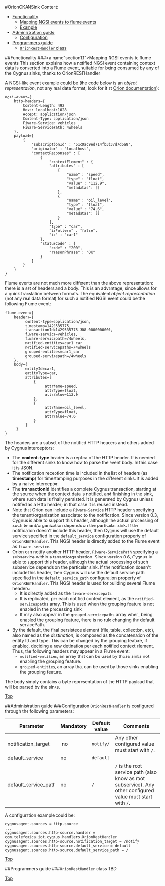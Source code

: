 #<a name="top"></a>OrionCKANSink
Content:

* [Functionality](#section1)
    * [Mapping NGSI events to flume events](#section1.1)
    * [Example](#section1.2)
* [Administration guide](#section2)
    * [Configuration](#section2.1)
* [Programmers guide](#section3)
    * [`OrionRestHandler` class](#section3.1)

##<a name="section1"></a>Functionality
###<a name"section1.1"></a>Mapping NGSI events to flume events
This section explains how a notified NGSI event containing context data is converted into a Flume event, suitable for being consumed by any of the Cygnus sinks, thanks to OrionRESTHandler

A NGSI-like event example could be (the code below is an <i>object representation</i>, not any real data format; look for it at [Orion documentation](https://forge.fiware.org/plugins/mediawiki/wiki/fiware/index.php/Publish/Subscribe_Broker_-_Orion_Context_Broker_-_User_and_Programmers_Guide#ONCHANGE)):

    ngsi-event={
        http-headers={
            Content-Length: 492
            Host: localhost:1028
            Accept: application/json
            Content-Type: application/json
            Fiware-Service: vehicles
            Fiware-ServicePath: 4wheels
        },
        payload={
            {
                "subscriptionId" : "51c0ac9ed714fb3b37d7d5a8",
                "originator" : "localhost",
                "contextResponses" : [
                    {
                        "contextElement" : {
                        "attributes" : [
                            {
                                "name" : "speed",
                                "type" : "float",
                                "value" : "112.9",
                                "metadatas": []
                            },
                            {
                                "name" : "oil_level",
                                "type" : "float",
                                "value" : "74.6",
                                "metadatas": []
                            }
                        ],
                        "type" : "car",
                        "isPattern" : "false",
                        "id" : "car1"
                    },
                    "statusCode" : {
                        "code" : "200",
                        "reasonPhrase" : "OK"
                    }
                ]
            }
        }
    }

Flume events are not much more different than the above representation: there is a set of headers and a body. This is an advantage, since allows for a quick translation between formats. The equivalent <i>object representation</i> (not any real data format) for such a notified NGSI event could be the following Flume event:

    flume-event={
        headers={
	         content-type=application/json,
	         timestamp=1429535775,
	         transactionId=1429535775-308-0000000000,
	         fiware-service=vehicles,
	         fiware-servicepath=/4wheels,
	         notified-entities=car1_car
	         notified-servicepaths=/4wheels
	         grouped-entities=car1_car
	         grouped-servicepath=/4wheels
        },
        body={
	         entityId=car1,
	         entityType=car,
	         attributes=[
	             {
	                  attrName=speed,
	                  attrType=float,
	                  attrValue=112.9
	             },
	             {
	                  attrName=oil_level,
	                  attrType=float,
	                  attrValue=74.6
	             }
	         ]
	     }
    }

The headers are a subset of the notified HTTP headers and others added by Cygnus interceptors:

* The <b>content-type</b> header is a replica of the HTTP header. It is needed for the different sinks to know how to parse the event body. In this case it is JSON.
* The notification reception time is included in the list of headers (as <b>timestamp</b>) for timestamping purposes in the different sinks. It is added by a native interceptor.
* The <b>transactionId</b> identifies a complete Cygnus transaction, starting at the source when the context data is notified, and finishing in the sink, where such data is finally persisted. It is generated by Cygnus unless notifed as a Http header; in that case it is reused instead.
* Note that Orion can include a `Fiware-Service` HTTP header specifying the tenant/organization associated to the notification. Since version 0.3, Cygnus is able to support this header, although the actual processing of such tenant/organization depends on the particular sink. If the notification doesn't include this header, then Cygnus will use the default service specified in the `default_service` configuration property of `OrionRESTHandler`. This NGSI header is directly added to the Flume event as `fiware-service`.
* Orion can notify another HTTP header, `Fiware-ServicePath` specifying a subservice within a tenant/organization. Since version 0.6, Cygnus is able to support this header, although the actual processing of such subservice depends on the particular sink. If the notification doesn't include this header, then Cygnus will use the default service path specified in the `default_service_path` configuration property of `OrionRESTHandler`. This NGSI header is used for building several Flume headers:
    * It is directly added as the `fiware-servicepath`.
    * It is replicated, per each notified context element, as the `notified-servicespaths` array. This is used when the grouping feature is not enabled in the processing sink.
    * It may also appear in the `grouped-servicepaths` array when, being enabled the grouping feature, there is no rule changing the default servicePath.
* By the default, the final persistece element (file, table, collection, etc), also named as the <i>destination</i>, is composed as the concatenation of the entity ID and type. This can be changed by the grouping feature, if enabled, deciding a new detination per each notified context element. Thus, the following headers may appear in a Flume event:
    * `notified-entities`, an array that can be used by those sinks not enabling the grouping feature.
    * `grouped-entities`, an array that can be used by those sinks enabling the grouping feature.

The body simply contains a byte representation of the HTTP payload that will be parsed by the sinks.

[Top](#top)

##<a name="section2"></a>Administration guide
###<a name="section2.1"></a>Configuration
`OrionRestHandler` is configured through the following parameters:

| Parameter | Mandatory | Default value | Comments |
|---|---|---|---|
| notification\_target | no | `notify/` | Any other configured value must start with `/`. |
| default\_service | no | `default` || 
| default\_service\_path | no | `/` | `/` is the root service path (also know as root subservice). Any other configured value must start with `/`. |

A configuration example could be:

    cygnusagent.sources = http-source
    ...
    cygnusagent.sources.http-source.handler = com.telefonica.iot.cygnus.handlers.OrionRestHandler
    cygnusagent.sources.http-source.notification_target = /notify
    cygnusagent.sources.http-source.default_service = default
    cygnusagent.sources.http-source.default_service_path = /

[Top](#top)

##<a name="section3"></a>Programmers guide
###<a name="section3.1"></a>`OrionRestHandler` class
TBD

[Top](#top)